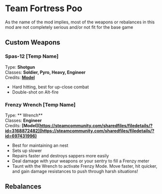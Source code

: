 # Team Fortress Poo

As the name of the mod implies, most of the weapons or rebalances in this mod are not completely serious and/or not fit for the base game

## Custom Weapons

### Spas-12 [Temp Name]
Type: **Shotgun**  
Classes: **Soldier, Pyro, Heavy, Engineer**  
Credits: **[Model](https://steamcommunity.com/sharedfiles/filedetails/?id=3168872482)** 
- Hard hitting, best for up-close combat  
- Double-shot on Alt-fire  

### Frenzy Wrench [Temp Name]
Type: ** Wrench**  
Classes: **Engineer**  
Credits: **[Model](https://steamcommunity.com/sharedfiles/filedetails/?id=3168872482](https://steamcommunity.com/sharedfiles/filedetails/?id=697431996)** 
- Best for maintaining an nest
- Sets up slower
- Repairs faster and destroys sappers more easily
- Deal damage with your weapons or your sentry to fill a Frenzy meter
- Taunt with the Wrench to activate Frenzy Mode. Move faster, hit quicker, and gain damage resistances to push through harsh situations!

## Rebalances
